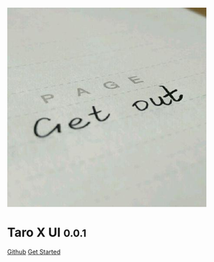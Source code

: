 ![logo](_media/logo.png)

# Taro X UI <small>0.0.1</small>

<!-- > 一个神奇的文档网站生成器。

- 简单、轻便 (压缩后 ~21kB)
- 无需生成 html 文件
- 众多主题 -->

<a href="https://github.com/lexmin0412/taro-xui">Github</a>
<a href="#guide">Get Started</a>